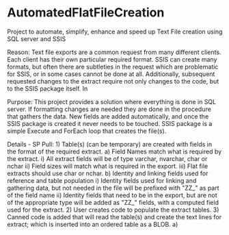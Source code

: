 # AutomatedFlatFileCreation
Project to automate, simplify, enhance and speed up Text File creation using SQL server and SSIS

Reason: Text file exports are a common request from many different clients.  Each client has their own particular required format.  SSIS can create many formats, but often there are 
    subtleties in the request which are problematic for SSIS, or in some cases cannot be done at all.  Additionally, subsequent requested changes to the extract require not only 
	changes to the code, but to the SSIS package itself.  In
	
Purpose: This project provides a solution where everything is done in SQL server.  If formatting changes are needed they are done in the procedure that gathers the data.  New fields
    are added automatically, and once the SSIS package is created it never needs to be touched.  SSIS package is a simple Execute and ForEach loop that creates the file(s).
	
Details - SP Pull:
    1) Table(s) (can be temporary) are created with fields in the format of the required extract.
		a) Field Names match what is required by the extract.
		    i) All extract fields will be of type varchar, nvarchar, char or nchar
		    ii) Field sizes will match what is required in the export.
			iii) Flat file extracts should use char or nchar.
		b) Identity and linking fields used for reference and table population
			i) Identity fields used for linking and gathering data, but not needed in the file will be prefixed with "ZZ_" as part of the field name
			ii) Identity fields that need to be in the export, but are not of the appropriate type will be added as "ZZ_" fields, with a computed field used for the extract.
	2) User creates code to populate the extract tables.
	3) Canned code is added that will read the table(s) and create the text lines for extract; which is inserted into an ordered table as a BLOB.
	    a) 
